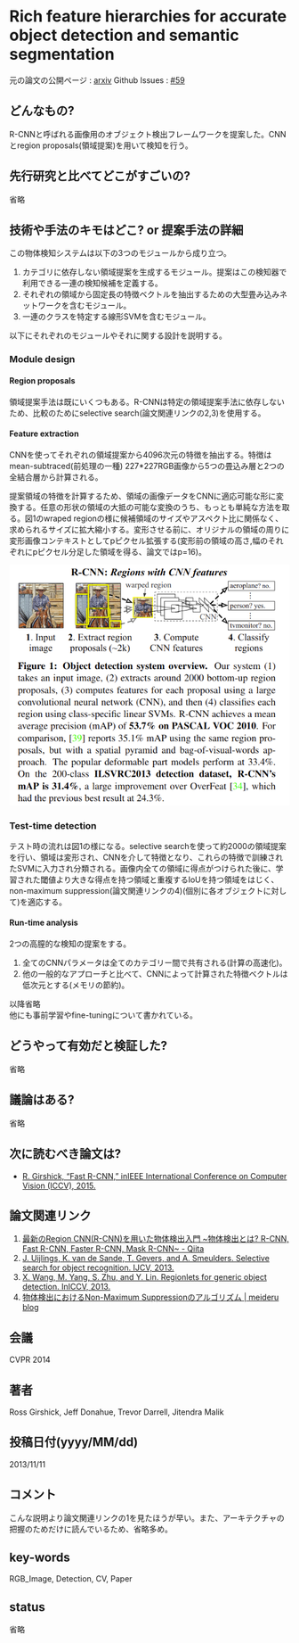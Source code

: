# Rich feature hierarchies for accurate object detection and semantic segmentation

元の論文の公開ページ : [arxiv](https://arxiv.org/abs/1311.2524)
Github Issues : [#59](https://github.com/Obarads/obarads.github.io/issues/59)

## どんなもの?
R-CNNと呼ばれる画像用のオブジェクト検出フレームワークを提案した。CNNとregion proposals(領域提案)を用いて検知を行う。

## 先行研究と比べてどこがすごいの?
省略

## 技術や手法のキモはどこ? or 提案手法の詳細
この物体検知システムは以下の3つのモジュールから成り立つ。

1. カテゴリに依存しない領域提案を生成するモジュール。提案はこの検知器で利用できる一連の検知候補を定義する。
2. それぞれの領域から固定長の特徴ベクトルを抽出するための大型畳み込みネットワークを含むモジュール。
3. 一連のクラスを特定する線形SVMを含むモジュール。

以下にそれぞれのモジュールやそれに関する設計を説明する。

### Module design
#### Region proposals
領域提案手法は既にいくつもある。R-CNNは特定の領域提案手法に依存しないため、比較のためにselective search(論文関連リンクの2,3)を使用する。

#### Feature extraction
CNNを使ってそれぞれの領域提案から4096次元の特徴を抽出する。特徴はmean-subtraced(前処理の一種) 227\*227RGB画像から5つの畳込み層と2つの全結合層から計算される。

  提案領域の特徴を計算するため、領域の画像データをCNNに適応可能な形に変換する。任意の形状の領域の大抵の可能な変換のうち、もっとも単純な方法を取る。図1のwraped regionの様に候補領域のサイズやアスペクト比に関係なく、求められるサイズに拡大縮小する。変形させる前に、オリジナルの領域の周りに変形画像コンテキストとしてpピクセル拡張する(変形前の領域の高さ,幅のそれぞれにpピクセル分足した領域を得る、論文ではp=16)。

  ![fig1](img/Rfhfaodass/fig1.png)

### Test-time detection
テスト時の流れは図1の様になる。selective searchを使って約2000の領域提案を行い、領域は変形され、CNNを介して特徴となり、これらの特徴で訓練されたSVMに入力され分類される。画像内全ての領域に得点がつけられた後に、学習された閾値より大きな得点を持つ領域と重複するIoUを持つ領域をはじく、non-maximum suppression(論文関連リンクの4)(個別に各オブジェクトに対して)を適応する。

#### Run-time analysis
  2つの高膣的な検知の提案をする。

1. 全てのCNNパラメータは全てのカテゴリー間で共有される(計算の高速化)。
2. 他の一般的なアプローチと比べて、CNNによって計算された特徴ベクトルは低次元とする(メモリの節約)。

以降省略  
他にも事前学習やfine-tuningについて書かれている。

## どうやって有効だと検証した?
省略

## 議論はある?
省略

## 次に読むべき論文は?
- [R. Girshick, “Fast R-CNN,” inIEEE International Conference on Computer Vision (ICCV), 2015.](https://arxiv.org/abs/1504.08083)

## 論文関連リンク
1. [最新のRegion CNN(R-CNN)を用いた物体検出入門 ~物体検出とは? R-CNN, Fast R-CNN, Faster R-CNN, Mask R-CNN~ - Qiita](https://qiita.com/arutema47/items/8ff629a1516f7fd485f9)
2. [J. Uijlings, K. van de Sande, T. Gevers, and A. Smeulders. Selective search for object recognition. IJCV, 2013.](http://www.huppelen.nl/publications/selectiveSearchDraft.pdf)
3. [X. Wang, M. Yang, S. Zhu, and Y. Lin. Regionlets for generic object detection. InICCV, 2013.](http://users.eecs.northwestern.edu/~mya671/mypapers/ICCV13_Wang_Yang_Zhu_Lin.pdf)
1. [物体検出におけるNon-Maximum Suppressionのアルゴリズム | meideru blog](https://meideru.com/archives/3538)

## 会議
CVPR 2014

## 著者
Ross Girshick, Jeff Donahue, Trevor Darrell, Jitendra Malik

## 投稿日付(yyyy/MM/dd)
2013/11/11

## コメント
こんな説明より論文関連リンクの1を見たほうが早い。また、アーキテクチャの把握のためだけに読んでいるため、省略多め。

## key-words
RGB_Image, Detection, CV, Paper

## status
省略